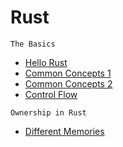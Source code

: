 # Rust

`The Basics`
- [Hello Rust](basics/01_hellorust.md)
- [Common Concepts 1](basics/02_commonconcepts.md)
- [Common Concepts 2](basics/03_commonconcepts.md)
- [Control Flow](basics/04_control_flow.md)

`Ownership in Rust`
- [Different Memories](ownership/05_diff_mem.md)